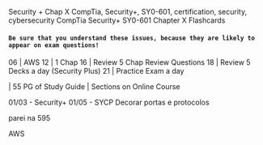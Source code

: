 Security + Chap X
CompTia, Security+, SY0-601, certification, security, cybersecurity
CompTia Security+ SY0-601 Chapter X Flashcards


#### `Be sure that you understand these issues, because they are likely to appear on exam questions!`

06 | AWS
12 | 1 Chap
16 | Review 5 Chap Review Questions
18 | Review 5 Decks a day (Security Plus)
21 | Practice Exam a day

| 55 PG of Study Guide
| Sections on Online Course

01/03 - Security+
01/05 - SYCP
Decorar portas e protocolos

parei na 595

AWS